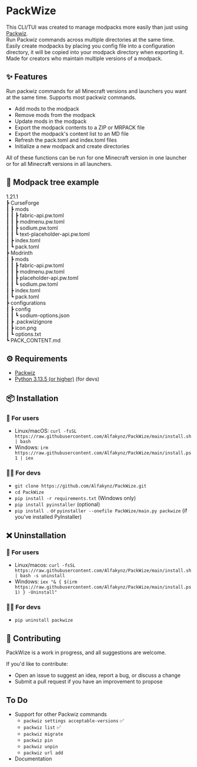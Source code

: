 # PackWize

This CLI/TUI was created to manage modpacks more easily than just using [Packwiz](https://packwiz.infra.link/). <br />
Run Packwiz commands across multiple directories at the same time. <br />
Easily create modpacks by placing you config file into a configuration directory, it will be copied into your modpack directory when exporting it. <br />
Made for creators who maintain multiple versions of a modpack.

## ✨ Features

Run packwiz commands for all Minecraft versions and launchers you want at the same time. Supports most packwiz commands.

- Add mods to the modpack
- Remove mods from the modpack
- Update mods in the modpack
- Export the modpack contents to a ZIP or MRPACK file
- Export the modpack's content list to an MD file
- Refresh the pack.toml and index.toml files
- Initialize a new modpack and create directories

All of these functions can be run for one Minecraft version in one launcher or for all Minecraft versions in all launchers.

## 🌲 Modpack tree example

1.21.1 <br />
┣ CurseForge <br />
┃ ┣ mods <br />
┃ ┃ ┣ fabric-api.pw.toml <br />
┃ ┃ ┣ modmenu.pw.toml <br />
┃ ┃ ┣ sodium.pw.toml <br />
┃ ┃ ┗ text-placeholder-api.pw.toml <br />
┃ ┣ index.toml <br />
┃ ┗ pack.toml <br />
┣ Modrinth <br />
┃ ┣ mods <br />
┃ ┃ ┣ fabric-api.pw.toml <br />
┃ ┃ ┣ modmenu.pw.toml <br />
┃ ┃ ┣ placeholder-api.pw.toml <br />
┃ ┃ ┗ sodium.pw.toml <br />
┃ ┣ index.toml <br />
┃ ┗ pack.toml <br />
┣ configurations <br />
┃ ┣ config <br />
┃ ┃ ┗ sodium-options.json <br />
┃ ┣ .packwizignore <br />
┃ ┣ icon.png <br />
┃ ┗ options.txt <br />
┗ PACK_CONTENT.md <br />

## ⚙️ Requirements

- [Packwiz](https://packwiz.infra.link/)
- [Python 3.13.5 (or higher)](https://python.org) (for devs)

## 📦 Installation

### 👤 For users

- Linux/macOS: `curl -fsSL https://raw.githubusercontent.com/Alfakynz/PackWize/main/install.sh | bash`
- Windows: `irm https://raw.githubusercontent.com/Alfakynz/PackWize/main/install.ps1 | iex`

### 👨‍💻 For devs

- `git clone https://github.com/Alfakynz/PackWize.git`
- `cd PackWize`
- `pip install -r requirements.txt` (Windows only)
- `pip install pyinstaller` (optional)
- `pip install .` or `pyinstaller --onefile PackWize/main.py packwize` (if you've installed PyInstaller)

## ❌ Uninstallation

### 👤 For users

- Linux/macos: `curl -fsSL https://raw.githubusercontent.com/Alfakynz/PackWize/main/install.sh | bash -s uninstall`
- Windows: `iex "& { $(irm https://raw.githubusercontent.com/Alfakynz/PackWize/main/install.ps1) } -Uninstall"`

### 👨‍💻 For devs

- `pip uninstall packwize`

## 🤝 Contributing

PackWize is a work in progress, and all suggestions are welcome.

If you'd like to contribute:

- Open an issue to suggest an idea, report a bug, or discuss a change
- Submit a pull request if you have an improvement to propose

## To Do

- Support for other Packwiz commands
  - `packwiz settings acceptable-versions` ✅
  - `packwiz list` ✅
  - `packwiz migrate`
  - `packwiz pin`
  - `packwiz unpin`
  - `packwiz url add`
- Documentation
